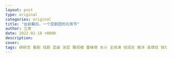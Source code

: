 ```yaml
---
layout: post
type: original
categories: original
title: "台前幕后，一个昆剧团的元宵节"
author: 立泉
date: 2022-02-18 +0800
description: 
cover: 
tags: 碎碎念 看剧 戏剧 昆曲 浙昆 雅观楼 雷峰塔 水斗 王恒涛 倪润志 施洋 高璟玟 钱华仪 红星剧院
---
```


